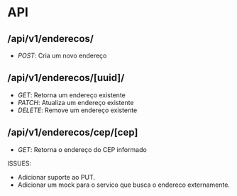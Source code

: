 # API


## /api/v1/enderecos/

* *POST*: Cria um novo endereço


## /api/v1/enderecos/[uuid]/

* *GET*: Retorna um endereço existente
* *PATCH*: Atualiza um endereço existente
* *DELETE*: Remove um endereço existente


## /api/v1/enderecos/cep/[cep]

* *GET*: Retorna o endereço do CEP informado


ISSUES:

* Adicionar suporte ao PUT.
* Adicionar um mock para o servico que busca o endereco externamente.